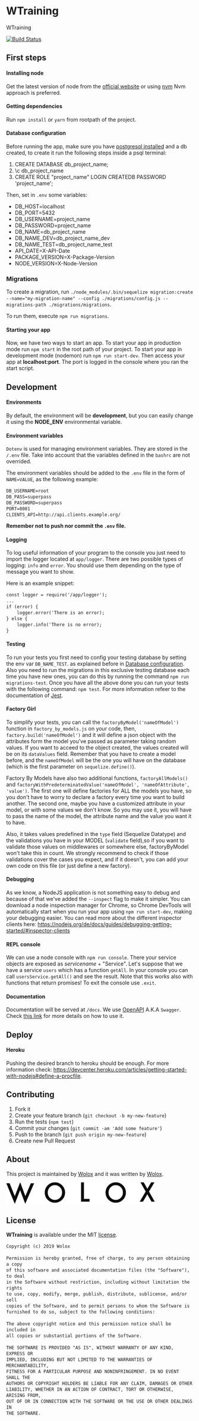 # WTraining

WTraining

[![Build Status](https://travis-ci.org/wolox-training/kb-express-js.svg?branch=master)](https://travis-ci.org/wolox-training/kb-express-js)

## First steps

#### Installing node

Get the latest version of node from the [official website](https://nodejs.org/) or using [nvm](https://github.com/creationix/nvm)
Nvm approach is preferred.

#### Getting dependencies

Run `npm install` or `yarn` from rootpath of the project.


#### Database configuration

Before running the app, make sure you have [postgresql installed](https://www.digitalocean.com/community/tutorials/how-to-install-and-use-postgresql-on-ubuntu-14-04) and a db created, to create it run the following steps inside a psql terminal:

1. CREATE DATABASE db_project_name;
2. \c db_project_name
3. CREATE ROLE "project_name" LOGIN CREATEDB PASSWORD 'project_name';

Then, set in `.env` some variables:

- DB_HOST=localhost
- DB_PORT=5432
- DB_USERNAME=project_name
- DB_PASSWORD=project_name
- DB_NAME=db_project_name
- DB_NAME_DEV=db_project_name_dev
- DB_NAME_TEST=db_project_name_test
- API_DATE=X-API-Date
- PACKAGE_VERSION=X-Package-Version
- NODE_VERSION=X-Node-Version

### Migrations

To create a migration, run `./node_modules/.bin/sequelize migration:create --name="my-migration-name" --config ./migrations/config.js --migrations-path ./migrations/migrations`.

To run them, execute `npm run migrations`.


#### Starting your app

Now, we have two ways to start an app. To start your app in production mode run `npm start` in the root path of your project. To start your app in development mode (nodemon) run `npm run start-dev`. Then access your app at **localhost:port**. The port is logged in the console where you ran the start script.

## Development

#### Environments

By default, the environment will be **development**, but you can easily change it using the **NODE_ENV** environmental variable.

#### Environment variables

`Dotenv` is used for managing environment variables. They are stored in the `/.env` file. Take into account that the variables defined in the `bashrc` are not overrided.

The environment variables should be added to the `.env` file in the form of `NAME=VALUE`, as the following example:

```
DB_USERNAME=root
DB_PASS=superpass
DB_PASSWORD=superpass
PORT=8081
CLIENTS_API=http://api.clients.example.org/
```

**Remember not to push nor commit the `.env` file.**

#### Logging

To log useful information of your program to the console you just need to import the logger located at `app/logger`. There are two possible types of logging: `info` and `error`. You should use them depending on the type of message you want to show.

Here is an example snippet:

```
const logger = require('/app/logger');
...
if (error) {
    logger.error('There is an error);
} else {
    logger.info('There is no error);
}
```

#### Testing

To run your tests you first need to config your testing database by setting the env var `DB_NAME_TEST`. as explained
before in [Database configuration](#database-configuration). Also you need to run the migrations in this exclusive
testing database each time you have new ones, you can do this by running the command `npm run migrations-test`.
Once you have all the above done you can run your tests with the following command: `npm test`. For more information refeer to the documentation of [Jest](https://jestjs.io/docs/en/getting-started).

#### Factory Girl

To simplify your tests, you can call the `factoryByModel('nameOfModel')` function in `factory_by_models.js` on your code, then, `factory.build('nameOfModel')` and it will define a json object with the attributes form the model you've passed as parameter taking random values. If you want to acceed to the object created, the values created will be on its `dataValues` field.
Remember that you have to create a model before, and the `nameOfModel` will be the one you will have on the database (which is the first parameter on `sequelize.define()`).

Factory By Models have also two additional functions, `factoryAllModels()` and `factoryWithPredeterminatedValue('nameOfModel', 'nameOfAttribute', 'value')`. The first one will define factories for ALL the models you have, so you don't have to worry to declare a factory every time you want to build another. The second one, maybe you have a customized attribute in your model, or with some values we don't know. So you may use it, you will have to pass the name of the model, the attribute name and the value you want it to have.

Also, it takes values predefined in the `type` field (Sequelize Datatype) and the validations you have in your MODEL (`validate` field),so if you want to validate those values on middlewares or somewhere else, factoryByModel won't take this in count. We strongly recommend to check if those validations cover the cases you expect, and if it doesn't, you can add your own code on this file (or just define a new factory).


#### Debugging

As we know, a NodeJS application is not something easy to debug and because of that we've added the `--inspect` flag to make it simpler. You can download a node inspection manager for Chrome, so Chrome DevTools will automatically start when you run your app using `npm run start-dev`, making your debugging easier. You can read more about the different inspector clients here: <https://nodejs.org/de/docs/guides/debugging-getting-started/#inspector-clients>

#### REPL console

We can use a node console with `npm run console`. There your service objects are exposed as _servicename_ + "Service". Let's suppose that we have a service `users` which has a function `getAll`. In your console you can call `usersService.getAll()` and see the result. Note that this works also with functions that return promises! To exit the console use `.exit`.

#### Documentation

Documentation will be served at `/docs`. We use [OpenAPI](https://github.com/OAI/OpenAPI-Specification) A.K.A `Swagger`. Check [this link](https://medium.com/wolox-driving-innovation/documenting-a-nodejs-rest-api-with-openapi-3-swagger-5deee9f50420) for more details on how to use it.

## Deploy

#### Heroku

Pushing the desired branch to heroku should be enough.
For more information check: https://devcenter.heroku.com/articles/getting-started-with-nodejs#define-a-procfile.

## Contributing

1. Fork it
2. Create your feature branch (`git checkout -b my-new-feature`)
3. Run the tests (`npm test`)
4. Commit your changes (`git commit -am 'Add some feature'`)
5. Push to the branch (`git push origin my-new-feature`)
6. Create new Pull Request

## About

This project is maintained by [Wolox](https://github.com/wolox) and it was written by [Wolox](http://www.wolox.com.ar).

![Wolox](https://raw.githubusercontent.com/Wolox/press-kit/master/logos/logo_banner.png)

## License

**WTraining** is available under the MIT [license](LICENSE.md).

    Copyright (c) 2019 Wolox

    Permission is hereby granted, free of charge, to any person obtaining a copy
    of this software and associated documentation files (the "Software"), to deal
    in the Software without restriction, including without limitation the rights
    to use, copy, modify, merge, publish, distribute, sublicense, and/or sell
    copies of the Software, and to permit persons to whom the Software is
    furnished to do so, subject to the following conditions:

    The above copyright notice and this permission notice shall be included in
    all copies or substantial portions of the Software.

    THE SOFTWARE IS PROVIDED "AS IS", WITHOUT WARRANTY OF ANY KIND, EXPRESS OR
    IMPLIED, INCLUDING BUT NOT LIMITED TO THE WARRANTIES OF MERCHANTABILITY,
    FITNESS FOR A PARTICULAR PURPOSE AND NONINFRINGEMENT. IN NO EVENT SHALL THE
    AUTHORS OR COPYRIGHT HOLDERS BE LIABLE FOR ANY CLAIM, DAMAGES OR OTHER
    LIABILITY, WHETHER IN AN ACTION OF CONTRACT, TORT OR OTHERWISE, ARISING FROM,
    OUT OF OR IN CONNECTION WITH THE SOFTWARE OR THE USE OR OTHER DEALINGS IN
    THE SOFTWARE.
